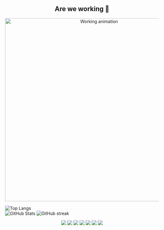 <h2 align="center"> Are we working 👋</h2>

<p align="center">
  <img src="https://media.giphy.com/media/3o7abKhOpu0NwenH3O/giphy.gif" width="600" alt="Working animation">
</p>



![Top Langs](https://github-readme-stats.vercel.app/api/top-langs/?username=mashhur&layout=compact&theme=radical)       
![GitHub Stats](https://github-readme-stats.vercel.app/api?username=mashhur&show_icons=true&theme=radical)
![GitHub streak](https://github-readme-streak-stats.herokuapp.com/?user=mashhur&theme=radical)




<p align="center">
  <img src="https://img.shields.io/badge/HTML5-%23E34F26.svg?style=for-the-badge&logo=html5&logoColor=white"/>
  <img src="https://img.shields.io/badge/CSS3-%231572B6.svg?style=for-the-badge&logo=css3&logoColor=white"/>
  <img src="https://img.shields.io/badge/JavaScript-%23F7DF1E.svg?style=for-the-badge&logo=javascript&logoColor=black"/>
  <img src="https://img.shields.io/badge/Node.js-%23339933.svg?style=for-the-badge&logo=node.js&logoColor=white"/>
  <img src="https://img.shields.io/badge/PHP-%23777BB4.svg?style=for-the-badge&logo=php&logoColor=white"/>
  <img src="https://img.shields.io/badge/MySQL-%234479A1.svg?style=for-the-badge&logo=mysql&logoColor=white"/>
  <img src="https://img.shields.io/badge/XAMPP-%23FB7A24.svg?style=for-the-badge&logo=xampp&logoColor=white"/>
</p>


